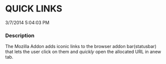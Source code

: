# QUICK LINKS #

3/7/2014 5:04:03 PM 

### Description ###
The Mozilla Addon adds iconic links to the browser addon bar(statusbar) that lets the user click on them and *quickly* open the allocated URL in anew tab.